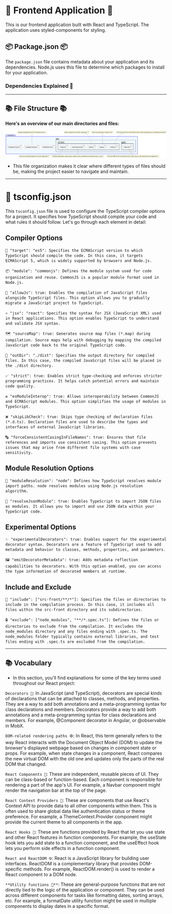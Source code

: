 # 🚀 Frontend Application 🚀

This is our frontend application built with React and TypeScript. The application uses styled-components for styling.

## 📦 Package.json 📦

The `package.json` file contains metadata about your application and its dependencies. Node.js uses this file to determine which packages to install for your application.

### Dependencies Explained 🧩


***

## 📚 File Structure 📚

**Here's an overview of our main directories and files:**


![Frontend file structure](../../assets/images/frontendStructure.png)

* This file organization makes it clear where different types of files should be, making the project easier to navigate and maintain.

***
# 🔧 tsconfig.json

This `tsconfig.json` file is used to configure the TypeScript compiler options for a project. It specifies how TypeScript should compile your code and what rules it should follow. Let's go through each element in detail:
## Compiler Options

    🎯 "target": "es5": Specifies the ECMAScript version to which TypeScript should compile the code. In this case, it targets ECMAScript 5, which is widely supported by browsers and Node.js.

    📦 "module": "commonjs": Defines the module system used for code organization and reuse. CommonJS is a popular module format used in Node.js.

    🔄 "allowJs": true: Enables the compilation of JavaScript files alongside TypeScript files. This option allows you to gradually migrate a JavaScript project to TypeScript.

    ⚛️ "jsx": "react": Specifies the syntax for JSX (JavaScript XML) used in React applications. This option enables TypeScript to understand and validate JSX syntax.

    🗺️ "sourceMap": true: Generates source map files (*.map) during compilation. Source maps help with debugging by mapping the compiled JavaScript code back to the original TypeScript code.

    📁 "outDir": "./dist": Specifies the output directory for compiled files. In this case, the compiled JavaScript files will be placed in the ./dist directory.

    ✅ "strict": true: Enables strict type-checking and enforces stricter programming practices. It helps catch potential errors and maintain code quality.

    ♻️ "esModuleInterop": true: Allows interoperability between CommonJS and ECMAScript modules. This option simplifies the usage of modules in TypeScript.

    ❌ "skipLibCheck": true: Skips type checking of declaration files (*.d.ts). Declaration files are used to describe the types and interfaces of external JavaScript libraries.

    🔠 "forceConsistentCasingInFileNames": true: Ensures that file references and imports use consistent casing. This option prevents issues that may arise from different file systems with case sensitivity.

## Module Resolution Options

    🧩 "moduleResolution": "node": Defines how TypeScript resolves module import paths. node resolves modules using Node.js resolution algorithm.

    📄 "resolveJsonModule": true: Enables TypeScript to import JSON files as modules. It allows you to import and use JSON data within your TypeScript code.

## Experimental Options

    ✨ "experimentalDecorators": true: Enables support for the experimental decorator syntax. Decorators are a feature of TypeScript used to add metadata and behavior to classes, methods, properties, and parameters.

    🖼️ "emitDecoratorMetadata": true: Adds metadata reflection capabilities to decorators. With this option enabled, you can access the type information of decorated members at runtime.

## Include and Exclude

    📂 "include": ["src-front/**/*"]: Specifies the files or directories to include in the compilation process. In this case, it includes all files within the src-front directory and its subdirectories.

    🔒 "exclude": ["node_modules", "**/*.spec.ts"]: Defines the files or directories to exclude from the compilation. It excludes the node_modules directory and any files ending with .spec.ts. The node_modules folder typically contains external libraries, and test files ending with .spec.ts are excluded from the compilation.
***
## 📚 Vocabulary

* In this section, you'll find explanations for some of the key terms used throughout our React project:

`Decorators 📐`: In JavaScript (and TypeScript), decorators are special kinds of declarations that can be attached to classes, methods, and properties. They are a way to add both annotations and a meta-programming syntax for class declarations and members. Decorators provide a way to add both annotations and a meta-programming syntax for class declarations and members. For example, @Component decorator in Angular, or @observable in MobX.

`DOM-related rendering paths 🕸️`: In React, this term generally refers to the way React interacts with the Document Object Model (DOM) to update the browser's displayed webpage based on changes in component state or props. For example, when state changes in a component, React compares the new virtual DOM with the old one and updates only the parts of the real DOM that changed.

`React Components 🧩`: These are independent, reusable pieces of UI. They can be class-based or function-based. Each component is responsible for rendering a part of the app's UI. For example, a Navbar component might render the navigation bar at the top of the page.

`React Context Providers 🔄`: These are components that use React's Context API to provide data to all other components within them. This is often used to share global data like authentication status or theme preference. For example, a ThemeContext.Provider component might provide the current theme to all components in the app.

`React Hooks 🎣`: These are functions provided by React that let you use state and other React features in function components. For example, the useState hook lets you add state to a function component, and the useEffect hook lets you perform side effects in a function component.

`React and ReactDOM 🌐`: React is a JavaScript library for building user interfaces. ReactDOM is a complementary library that provides DOM-specific methods. For example, ReactDOM.render() is used to render a React component to a DOM node.

`**Utility functions 🔧**`: These are general-purpose functions that are not directly tied to the logic of the application or component. They can be used across different components for tasks like formatting dates, sorting arrays, etc. For example, a formatDate utility function might be used in multiple components to display dates in a specific format.